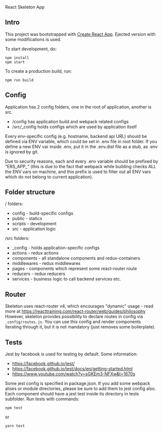 React Skeleton App

## Intro

This project was bootstrapped with [Create React App](https://github.com/facebookincubator/create-react-app).
Ejected version with some modifications is used.

To start development, do:

```
npm install
npm start
```

To create a production build, run:

``
npm run build
``

## Config

Application has 2 config folders, one in the root of application, another is src.

- /config has application build and webpack related configs
- /src/_config holds configs which are used by application itself

Every env-specific config (e.g. hostname, backend api URL) should be defined via ENV variable, which could be set in .env file in root folder.
If you define a new ENV var inside .env, put it in the .env.dist file as a stub, as .env is ignored by git.

Due to security reasons, each and every .env variable should be prefixed by "ERS_APP_" (this is due to the fact that webpack while building checks ALL the ENV vars on machine, and this prefix is used to filter out all ENV vars which do not belong to current application).

## Folder structure

/ folders:

- config - build-specific configs
- public - statics
- scripts - development
- src - application logic

/src folders:

- _config - holds application-specific configs
- actions - redux actions
- components - all standalone components and redux-containers
- middlewares - redux middlewares
- pages - components which represent some react-router route
- reducers - redux reducers
- services - business logic to call backend services etc.

## Router

Skeleton uses react-router v4, which encourages "dynamic" usage - read more at https://reacttraining.com/react-router/web/guides/philosophy
However, skeleton provides possibility to declare routes in config via ``_config/routes.js``.
You can use this config and render <Route> components iterating through it, but it is not mandatory (just removes some boilerplate).

## Tests

Jest by facebook is used for testing by default.
Some information:

- https://facebook.github.io/jest/
- https://facebook.github.io/jest/docs/en/getting-started.html
- https://www.youtube.com/watch?v=sGKEm3-NFXw&t=1670s

Some jest config is specified in package.json. If you add some webpack alises or module directories, please be sure to add them to jest config also.
Each component should have a jest test inside its directory in tests subfolder.
Run tests with commands:

``npm test``

or

``yarn test``
